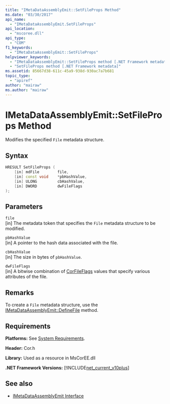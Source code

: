 ```yaml
---
title: "IMetaDataAssemblyEmit::SetFileProps Method"
ms.date: "03/30/2017"
api_name: 
  - "IMetaDataAssemblyEmit.SetFileProps"
api_location: 
  - "mscoree.dll"
api_type: 
  - "COM"
f1_keywords: 
  - "IMetaDataAssemblyEmit::SetFileProps"
helpviewer_keywords: 
  - "IMetaDataAssemblyEmit::SetFileProps method [.NET Framework metadata]"
  - "SetFileProps method [.NET Framework metadata]"
ms.assetid: 85667d38-611c-45a9-938d-930ac7a7b681
topic_type: 
  - "apiref"
author: "mairaw"
ms.author: "mairaw"
---
```

# IMetaDataAssemblyEmit::SetFileProps Method
Modifies the specified `File` metadata structure.  
  
## Syntax  
  
```cpp  
HRESULT SetFileProps (  
    [in] mdFile        file,  
    [in] const void    *pbHashValue,   
    [in] ULONG         cbHashValue,  
    [in] DWORD         dwFileFlags  
);  
```  
  
## Parameters  
 `file`  
 [in] The metadata token that specifies the `File` metadata structure to be modified.  
  
 `pbHashValue`  
 [in] A pointer to the hash data associated with the file.  
  
 `cbHashValue`  
 [in] The size in bytes of `pbHashValue`.  
  
 `dwFileFlags`  
 [in] A bitwise combination of [CorFileFlags](../../../../docs/framework/unmanaged-api/metadata/corfileflags-enumeration.md) values that specify various attributes of the file.  
  
## Remarks  
 To create a `File` metadata structure, use the [IMetaDataAssemblyEmit::DefineFile](../../../../docs/framework/unmanaged-api/metadata/imetadataassemblyemit-definefile-method.md) method.  
  
## Requirements  
 **Platforms:** See [System Requirements](../../../../docs/framework/get-started/system-requirements.md).  
  
 **Header:** Cor.h  
  
 **Library:** Used as a resource in MsCorEE.dll  
  
 **.NET Framework Versions:** [!INCLUDE[net_current_v10plus](../../../../includes/net-current-v10plus-md.md)]  
  
## See also

- [IMetaDataAssemblyEmit Interface](../../../../docs/framework/unmanaged-api/metadata/imetadataassemblyemit-interface.md)
